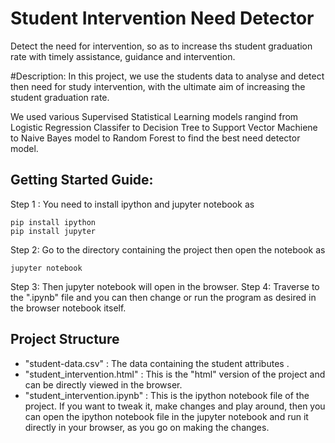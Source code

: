 # Student Intervention Need Detector
Detect the need for  intervention, so as to  increase ths student graduation rate with timely assistance, guidance and intervention.

#Description: 
In this project, we use the students data to analyse and detect then need for study intervention, with the ultimate aim of increasing  the student graduation rate.

We used various Supervised Statistical Learning models rangind from Logistic Regression Classifer to Decision Tree to Support Vector Machiene to Naive Bayes model to Random Forest to find the best need detector model.


## Getting Started Guide:
Step 1 : You need to install ipython and  jupyter notebook as
```
pip install ipython
pip install jupyter
```

Step 2: Go to the directory containing the project then open the notebook as
```
jupyter notebook
```

Step 3:  Then jupyter notebook will open in the browser. 
Step 4: Traverse to the ".ipynb" file and you can then change or run the program as desired in the browser notebook itself.

## Project Structure
- "student-data.csv" : The data  containing the student attributes . 
- "student_intervention.html" : This is the "html" version of the project and can be directly viewed in the browser.
- "student_intervention.ipynb" : This is the  ipython notebook file of the project. If you want to tweak it, make changes and play around, then you can open the ipython notebook file in the jupyter notebook and run it directly in your browser, as you go on making the changes.
